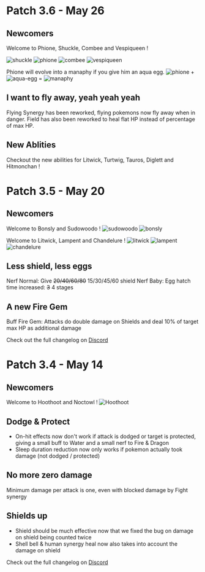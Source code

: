 # Patch 3.6 - May 26

## Newcomers

Welcome to Phione, Shuckle, Combee and Vespiqueen !

![shuckle](https://raw.githubusercontent.com/PMDCollab/SpriteCollab/master/portrait/0213/Normal.png) ![phione](https://raw.githubusercontent.com/PMDCollab/SpriteCollab/master/portrait/0489/Normal.png)
![combee](https://raw.githubusercontent.com/PMDCollab/SpriteCollab/master/portrait/0415/Normal.png) ![vespiqueen](https://raw.githubusercontent.com/PMDCollab/SpriteCollab/master/portrait/0416/Normal.png)

Phione will evolve into a manaphy if you give him an aqua egg.
![phione](https://raw.githubusercontent.com/PMDCollab/SpriteCollab/master/portrait/0489/Normal.png) + ![aqua-egg](https://raw.githubusercontent.com/keldaanInteractive/pokemonAutoChess/master/app/public/dist/client/assets/item/AQUA_EGG.png) = ![manaphy](https://raw.githubusercontent.com/PMDCollab/SpriteCollab/master/portrait/0490/Normal.png)

## I want to fly away, yeah yeah yeah

Flying Synergy has been reworked, flying pokemons now fly away when in danger.
Field has also been reworked to heal flat HP instead of percentage of max HP.

## New Ablities 

Checkout the new abilities for Litwick, Turtwig, Tauros, Diglett and Hitmonchan !

# Patch 3.5 - May 20

## Newcomers

Welcome to Bonsly and Sudowoodo !
![sudowoodo](https://raw.githubusercontent.com/PMDCollab/SpriteCollab/master/portrait/0438/Normal.png)
![bonsly](https://raw.githubusercontent.com/PMDCollab/SpriteCollab/master/portrait/0185/Normal.png)

Welcome to Litwick, Lampent and Chandelure !
![litwick](https://raw.githubusercontent.com/PMDCollab/SpriteCollab/master/portrait/0607/Normal.png)
![lampent](https://raw.githubusercontent.com/PMDCollab/SpriteCollab/master/portrait/0608/Normal.png)
![chandelure](https://raw.githubusercontent.com/PMDCollab/SpriteCollab/master/portrait/0609/Normal.png)

## Less shield, less eggs

Nerf Normal: Give ~~20/40/60/80~~ 15/30/45/60 shield
Nerf Baby: Egg hatch time increased: ~~3~~ 4 stages

## A new Fire Gem

Buff Fire Gem: Attacks do double damage on Shields and deal 10% of target max HP as additional damage

Check out the full changelog on [Discord](https://discord.com/channels/737230355039387749/737230355039387752)

# Patch 3.4 - May 14

## Newcomers

Welcome to Hoothoot and Noctowl ! ![Hoothoot](https://raw.githubusercontent.com/keldaanInteractive/SpriteCollab/master/portrait/0163/Normal.png)

## Dodge & Protect

- On-hit effects now don't work if attack is dodged or target is protected, giving a small buff to Water and a small nerf to Fire & Dragon
- Sleep duration reduction now only works if pokemon actually took damage (not dodged / protected)

## No more zero damage

Minimum damage per attack is one, even with blocked damage by Fight synergy

## Shields up

- Shield should be much effective now that we fixed the bug on damage on shield being counted twice
- Shell bell & human synergy heal now also takes into account the damage on shield

Check out the full changelog on [Discord](https://discord.com/channels/737230355039387749/737230355039387752)
